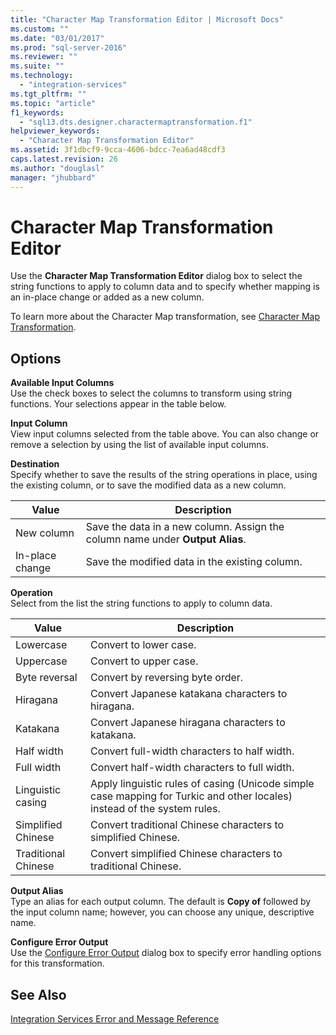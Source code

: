 ```yaml
---
title: "Character Map Transformation Editor | Microsoft Docs"
ms.custom: ""
ms.date: "03/01/2017"
ms.prod: "sql-server-2016"
ms.reviewer: ""
ms.suite: ""
ms.technology: 
  - "integration-services"
ms.tgt_pltfrm: ""
ms.topic: "article"
f1_keywords: 
  - "sql13.dts.designer.charactermaptransformation.f1"
helpviewer_keywords: 
  - "Character Map Transformation Editor"
ms.assetid: 3f1dbcf9-9cca-4606-bdcc-7ea6ad48cdf3
caps.latest.revision: 26
ms.author: "douglasl"
manager: "jhubbard"
---
```

# Character Map Transformation Editor
  Use the **Character Map Transformation Editor** dialog box to select the string functions to apply to column data and to specify whether mapping is an in-place change or added as a new column.  
  
 To learn more about the Character Map transformation, see [Character Map Transformation](../../../integration-services/data-flow/transformations/character-map-transformation.md).  
  
## Options  
 **Available Input Columns**  
 Use the check boxes to select the columns to transform using string functions. Your selections appear in the table below.  
  
 **Input Column**  
 View input columns selected from the table above. You can also change or remove a selection by using the list of available input columns.  
  
 **Destination**  
 Specify whether to save the results of the string operations in place, using the existing column, or to save the modified data as a new column.  
  
|Value|Description|  
|-----------|-----------------|  
|New column|Save the data in a new column. Assign the column name under **Output Alias**.|  
|In-place change|Save the modified data in the existing column.|  
  
 **Operation**  
 Select from the list the string functions to apply to column data.  
  
|Value|Description|  
|-----------|-----------------|  
|Lowercase|Convert to lower case.|  
|Uppercase|Convert to upper case.|  
|Byte reversal|Convert by reversing byte order.|  
|Hiragana|Convert Japanese katakana characters to hiragana.|  
|Katakana|Convert Japanese hiragana characters to katakana.|  
|Half width|Convert full-width characters to half width.|  
|Full width|Convert half-width characters to full width.|  
|Linguistic casing|Apply linguistic rules of casing (Unicode simple case mapping for Turkic and other locales) instead of the system rules.|  
|Simplified Chinese|Convert traditional Chinese characters to simplified Chinese.|  
|Traditional Chinese|Convert simplified Chinese characters to traditional Chinese.|  
  
 **Output Alias**  
 Type an alias for each output column. The default is **Copy of** followed by the input column name; however, you can choose any unique, descriptive name.  
  
 **Configure Error Output**  
 Use the [Configure Error Output](../../../a9retired/configure-error-output.md) dialog box to specify error handling options for this transformation.  
  
## See Also  
 [Integration Services Error and Message Reference](../../../integration-services/integration-services-error-and-message-reference.md)  
  
  